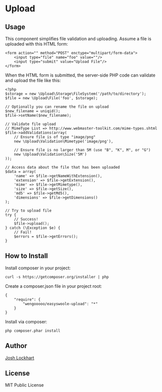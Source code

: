 # Upload

## Usage

This component simplifies file validation and uploading. Assume a file is uploaded with this HTML form:

    <form action="" method="POST" enctype="multipart/form-data">
        <input type="file" name="foo" value=""/>
        <input type="submit" value="Upload File"/>
    </form>

When the HTML form is submitted, the server-side PHP code can validate and upload the file like this:

    <?php
    $storage = new \Upload\Storage\FileSystem('/path/to/directory');
    $file = new \Upload\File('foo', $storage);

    // Optionally you can rename the file on upload
    $new_filename = uniqid();
    $file->setName($new_filename);

    // Validate file upload
    // MimeType List => http://www.webmaster-toolkit.com/mime-types.shtml
    $file->addValidations(array(
        // Ensure file is of type "image/png"
        new \Upload\Validation\Mimetype('image/png'),

        // Ensure file is no larger than 5M (use "B", "K", M", or "G")
        new \Upload\Validation\Size('5M')
    ));

    // Access data about the file that has been uploaded
    $data = array(
        'name' => $file->getNameWithExtension(),
        'extension' => $file->getExtension(),
        'mime' => $file->getMimetype(),
        'size' => $file->getSize(),
        'md5' => $file->getMd5(),
        'dimensions' => $file->getDimensions()
    );

    // Try to upload file
    try {
        // Success!
        $file->upload();
    } catch (\Exception $e) {
        // Fail!
        $errors = $file->getErrors();
    }

## How to Install

Install composer in your project:

    curl -s https://getcomposer.org/installer | php

Create a composer.json file in your project root:

    {
        "require": {
            "wengooooo/easyswoole-upload": "*"
        }
    }

Install via composer:

    php composer.phar install

## Author

[Josh Lockhart](https://github.com/codeguy)

## License

MIT Public License
